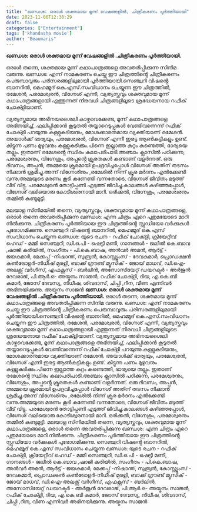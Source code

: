 ```yaml
---
title: "ഖണ്ഡശ: ഒരാൾ ശക്തമായ മൂന്ന് വേഷങ്ങളിൽ, ചിത്രീകരണം പൂർത്തിയായി"
date: 2023-11-06T12:38:29
draft: false
categories: ["Entertainment"]
tags: ['khandasha movie']
author: "Beaumaris"
---
```


<strong>ഖണ്ഡശ: ഒരാൾ ശക്തമായ മൂന്ന് വേഷങ്ങളിൽ .ചിത്രീകരണം പൂർത്തിയായി.</strong>

ഒരാൾ തന്നെ, ശക്തമായ മൂന്ന് കഥാപാത്രങ്ങളെ അവതരിപ്പിക്കുന്ന സിനിമ വരുന്നു. ഖണ്ഡശ: എന്ന് നാമകരണം ചെയ്ത ഈ ചിത്രത്തിൻ്റെ ചിത്രീകരണം പെരുമ്പാവൂരും പരിസരങ്ങളിലുമായി പൂർത്തിയായി.സെഞ്ച്വറി വിഷൻ്റെ ബാനറിൽ, മെഹമ്മൂദ് കെ.എസ്.സംവിധാനം ചെയ്യുന്ന ഈ ചിത്രത്തിൽ, രമേശൻ, പരമേശ്വരൻ, വിഗ്നേശ് എന്നീ, വ്യത്യസ്തവും ശക്തവുമായ മൂന്ന് കഥാപാത്രങ്ങളായി എത്തുന്നത് നിരവധി ചിത്രങ്ങളിലൂടെ ശ്രദ്ധേയനായ റഫീക് ചോക്ളിയാണ്.

വ്യത്യസ്തമായ അഭിനയശൈലി കാഴ്ചവെക്കേണ്ട, മൂന്ന് കഥാപാത്രങ്ങളെ അഭിനയിച്ച്, ഫലിപ്പിക്കാൻ കൂടുതൽ തയ്യാറെടുപ്പുകൾ വേണ്ടിവന്നെന്ന് റഫീക് ചോക്ളി പറയുന്നു.കള്ളുകുടിയനും, മോശക്കാരനുമായ വ്യക്തിയാണ് രമേശൻ. അയാൾക്ക് ഭാര്യയും, പരമേശ്വരൻ, വിഗ്നേശ് എന്നീ ഇരട്ട ആൺകുട്ടികളും ഉണ്ട്. കിട്ടുന്ന പണം മുഴുവനും കള്ളുകുടിക്കും.പിന്നെ ഇല്ലാത്ത കുറ്റം കണ്ടെത്തി, ഭാര്യയെ തല്ലും. ഇതാണ് രമേശൻ്റെ സ്ഥിരം കലാപരിപാടി.അഞ്ചാം ക്ലാസിൽ പഠിക്കുന്ന, പരമേശ്വരനും, വിഗ്നേശും, അപ്പൻ്റെ ക്രൂരതകൾ കണ്ടാണ് വളർന്നത്. ഒരു ദിവസം, അപ്പൻ, അമ്മയെ ക്രൂരമായി ഉപദ്രവിച്ചപ്പോൾ വിഗ്നേശ് അതിന് തടസം നിക്കാൻ ശ്രമിച്ചു.അന്ന് വിഗ്നേശിനും ,രമേശിൽ നിന്ന് ക്രൂര മർദനം എൽക്കേണ്ടി വന്നു.അമ്മയുടെ മരണം കൂടി കണേണ്ടി വന്നതോടെ, വിഗ്നേശ് ജീവിതം മടുത്ത് വീട് വിട്ടു. പരമേശ്വരൻ തോട്ടിപ്പണി എടുത്ത് ജിവിച്ചു.കാലങ്ങൾ കഴിഞ്ഞപ്പോൾ, വിഗ്നേശ് വലിയൊരു കോടീശ്വരനായി മാറി. ഒരിക്കൽ, വിഗ്നേശും, പരമേശ്വരനും തമ്മിൽ കണ്ടുമുട്ടി.

മലയാള സിനിമയിൽ തന്നെ, വ്യത്യസ്തവും, ശക്തവുമായ മൂന്ന് കഥാപാത്രങ്ങളെ, ഒരാൾ തന്നെ അവതരിപ്പിക്കുന്ന ഖണ്ഡശ: എന്ന ചിത്രം ഏറെ പുതുമയോടെ മാറി നിൽക്കുന്നു. ചിത്രീകരണം പൂർത്തിയായ ഈ ചിത്രത്തിൻ്റെ സ്റ്റുഡിയോ വർക്കുകൾ പുരോഗമിക്കുന്നു. സെഞ്ച്വറി വിഷൻ്റെ ബാനറിൽ, മെഹമ്മൂദ് കെ.എസ് സംവിധാനം ചെയ്യുന്ന ഖണ്ഡശ: യുടെ രചന - റഫീക് ചോക്ളി, ക്രിയേറ്റീവ് ഹെഡ് - മമ്മി സെഞ്ച്വറി, ഡി.ഒ.പി - ഷെട്ടി മണി, ഗാനങ്ങൾ - ജലീൽ കെ.ബാവ ,ഷാജി കരിയിൽ, സംഗീതം - പി.കെ.ബാഷ, അൻവർ അമൻ, ആർട്ട് - ജയകുമാർ, മേക്കപ്പ് -നിഷാന്ത്, സുബ്രൻ, കോസ്റ്റ്യൂംസ് - ദേവകുമാർ, പ്രൊഡക്ഷൻ കൺട്രോളർ-നിധീഷ് മുരളി, ബാക്ക് ഗ്രൗണ്ട് മ്യൂസിക് - ജോയ് മാധവ്, ഡി.ഐ-അലക്സ് വർഗീസ്, എഫക്റ്റസ് - ബർലിൻ, അസോസിയേറ്റ് ഡയറക്ടർ - അർജുൻ ദേവരാജ്, പി.ആർ.ഒ- അയ്മനം സാജൻ, റഫീക് ചോക്ളി, ദിയ, എ.കെ.ബി കുമാർ, ജോസ് ദേവസ്യ, നിധീഷ, ശിവദാസ്, ചിപ്പി ,റീന, വീണ എന്നിവർ അഭിനയിക്കുന്നു. അയ്മനം സാജൻ
**ഖണ്ഡശ: ഒരാൾ ശക്തമായ മൂന്ന് വേഷങ്ങളിൽ .ചിത്രീകരണം പൂർത്തിയായി.** ഒരാൾ തന്നെ, ശക്തമായ മൂന്ന് കഥാപാത്രങ്ങളെ അവതരിപ്പിക്കുന്ന സിനിമ വരുന്നു. ഖണ്ഡശ: എന്ന് നാമകരണം ചെയ്ത ഈ ചിത്രത്തിൻ്റെ ചിത്രീകരണം പെരുമ്പാവൂരും പരിസരങ്ങളിലുമായി പൂർത്തിയായി.സെഞ്ച്വറി വിഷൻ്റെ ബാനറിൽ, മെഹമ്മൂദ് കെ.എസ്.സംവിധാനം ചെയ്യുന്ന ഈ ചിത്രത്തിൽ, രമേശൻ, പരമേശ്വരൻ, വിഗ്നേശ് എന്നീ, വ്യത്യസ്തവും ശക്തവുമായ മൂന്ന് കഥാപാത്രങ്ങളായി എത്തുന്നത് നിരവധി ചിത്രങ്ങളിലൂടെ ശ്രദ്ധേയനായ റഫീക് ചോക്ളിയാണ്. വ്യത്യസ്തമായ അഭിനയശൈലി കാഴ്ചവെക്കേണ്ട, മൂന്ന് കഥാപാത്രങ്ങളെ അഭിനയിച്ച്, ഫലിപ്പിക്കാൻ കൂടുതൽ തയ്യാറെടുപ്പുകൾ വേണ്ടിവന്നെന്ന് റഫീക് ചോക്ളി പറയുന്നു.കള്ളുകുടിയനും, മോശക്കാരനുമായ വ്യക്തിയാണ് രമേശൻ. അയാൾക്ക് ഭാര്യയും, പരമേശ്വരൻ, വിഗ്നേശ് എന്നീ ഇരട്ട ആൺകുട്ടികളും ഉണ്ട്. കിട്ടുന്ന പണം മുഴുവനും കള്ളുകുടിക്കും.പിന്നെ ഇല്ലാത്ത കുറ്റം കണ്ടെത്തി, ഭാര്യയെ തല്ലും. ഇതാണ് രമേശൻ്റെ സ്ഥിരം കലാപരിപാടി.അഞ്ചാം ക്ലാസിൽ പഠിക്കുന്ന, പരമേശ്വരനും, വിഗ്നേശും, അപ്പൻ്റെ ക്രൂരതകൾ കണ്ടാണ് വളർന്നത്. ഒരു ദിവസം, അപ്പൻ, അമ്മയെ ക്രൂരമായി ഉപദ്രവിച്ചപ്പോൾ വിഗ്നേശ് അതിന് തടസം നിക്കാൻ ശ്രമിച്ചു.അന്ന് വിഗ്നേശിനും ,രമേശിൽ നിന്ന് ക്രൂര മർദനം എൽക്കേണ്ടി വന്നു.അമ്മയുടെ മരണം കൂടി കണേണ്ടി വന്നതോടെ, വിഗ്നേശ് ജീവിതം മടുത്ത് വീട് വിട്ടു. പരമേശ്വരൻ തോട്ടിപ്പണി എടുത്ത് ജിവിച്ചു.കാലങ്ങൾ കഴിഞ്ഞപ്പോൾ, വിഗ്നേശ് വലിയൊരു കോടീശ്വരനായി മാറി. ഒരിക്കൽ, വിഗ്നേശും, പരമേശ്വരനും തമ്മിൽ കണ്ടുമുട്ടി. മലയാള സിനിമയിൽ തന്നെ, വ്യത്യസ്തവും, ശക്തവുമായ മൂന്ന് കഥാപാത്രങ്ങളെ, ഒരാൾ തന്നെ അവതരിപ്പിക്കുന്ന ഖണ്ഡശ: എന്ന ചിത്രം ഏറെ പുതുമയോടെ മാറി നിൽക്കുന്നു. ചിത്രീകരണം പൂർത്തിയായ ഈ ചിത്രത്തിൻ്റെ സ്റ്റുഡിയോ വർക്കുകൾ പുരോഗമിക്കുന്നു. സെഞ്ച്വറി വിഷൻ്റെ ബാനറിൽ, മെഹമ്മൂദ് കെ.എസ് സംവിധാനം ചെയ്യുന്ന ഖണ്ഡശ: യുടെ രചന - റഫീക് ചോക്ളി, ക്രിയേറ്റീവ് ഹെഡ് - മമ്മി സെഞ്ച്വറി, ഡി.ഒ.പി - ഷെട്ടി മണി, ഗാനങ്ങൾ - ജലീൽ കെ.ബാവ ,ഷാജി കരിയിൽ, സംഗീതം - പി.കെ.ബാഷ, അൻവർ അമൻ, ആർട്ട് - ജയകുമാർ, മേക്കപ്പ് -നിഷാന്ത്, സുബ്രൻ, കോസ്റ്റ്യൂംസ് - ദേവകുമാർ, പ്രൊഡക്ഷൻ കൺട്രോളർ-നിധീഷ് മുരളി, ബാക്ക് ഗ്രൗണ്ട് മ്യൂസിക് - ജോയ് മാധവ്, ഡി.ഐ-അലക്സ് വർഗീസ്, എഫക്റ്റസ് - ബർലിൻ, അസോസിയേറ്റ് ഡയറക്ടർ - അർജുൻ ദേവരാജ്, പി.ആർ.ഒ- അയ്മനം സാജൻ, റഫീക് ചോക്ളി, ദിയ, എ.കെ.ബി കുമാർ, ജോസ് ദേവസ്യ, നിധീഷ, ശിവദാസ്, ചിപ്പി ,റീന, വീണ എന്നിവർ അഭിനയിക്കുന്നു. അയ്മനം സാജൻ
